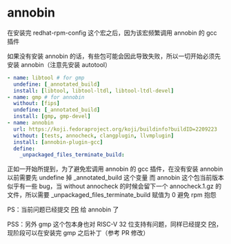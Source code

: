 # annobin

在安装完 redhat-rpm-config 这个宏之后，因为该宏频繁调用 annobin 的 gcc 插件

如果没有安装 annobin 的话，有些包可能会因此导致失败，所以一切开始必须先安装 annobin（注意先安装 autotool）

```yaml
- name: libtool # for gmp
  undefine: [_annotated_build]
  install: [libtool, libtool-ltdl, libtool-ltdl-devel]
- name: gmp # for annobin
  without: [fips]
  undefine: [_annotated_build]
  install: [gmp, gmp-devel]
- name: annobin
  url: https://koji.fedoraproject.org/koji/buildinfo?buildID=2209223
  without: [tests, annocheck, clangplugin, llvmplugin]
  install: [annobin-plugin-gcc]
  define:
    _unpackaged_files_terminate_build:
```

正如一开始所提到，为了避免宏调用 annobin 的 gcc 插件，在没有安装 annobin 以前需要先 undefine 掉 _annotated_build 这个变量
而 annobin 这个包当前版本似乎有一些 bug，当 without annocheck 的时候会留下一个 annocheck.1.gz 的文件，所以需要 _unpackaged_files_terminate_build 赋值为 0 避免 rpm 抱怨

PS：当前问题已经提交 [PR](https://src.fedoraproject.org/rpms/annobin/pull-request/33) 给 annobin 了

PSS：另外 gmp 这个包本身也对 RISC-V 32 位支持有问题，同样已经提交 [PR](https://src.fedoraproject.org/rpms/gmp/pull-request/6)，现阶段可以在安装完 gmp 之后补丁（参考 PR 修改）